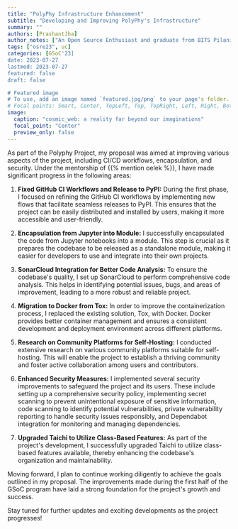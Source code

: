 ```yaml
---
title: "PolyPhy Infrastructure Enhancement"
subtitle: "Developing and Improving PolyPhy's Infrastructure"
summary: ""
authors: [PrashantJha]
author_notes: ["An Open Source Enthusiast and graduate from BITS Pilani"]
tags: ["osre23", uc]
categories: [GSoC'23]
date: 2023-07-27
lastmod: 2023-07-27
featured: false
draft: false

# Featured image
# To use, add an image named `featured.jpg/png` to your page's folder.
# Focal points: Smart, Center, TopLeft, Top, TopRight, Left, Right, BottomLeft, Bottom, BottomRight.
image:
  caption: "cosmic_web: a reality far beyond our imaginations"
  focal_point: "Center"
  preview_only: false
---
```


As part of the Polyphy Project, my proposal was aimed at improving various aspects of the project, including CI/CD workflows, encapsulation, and security. Under the mentorship of {{% mention oelek %}}, I have made significant progress in the following areas:

1. **Fixed GitHub CI Workflows and Release to PyPI:**
   During the first phase, I focused on refining the GitHub CI workflows by implementing new flows that facilitate seamless releases to PyPI. This ensures that the project can be easily distributed and installed by users, making it more accessible and user-friendly.

2. **Encapsulation from Jupyter into Module:**
   I successfully encapsulated the code from Jupyter notebooks into a module. This step is crucial as it prepares the codebase to be released as a standalone module, making it easier for developers to use and integrate into their own projects.

3. **SonarCloud Integration for Better Code Analysis:**
   To ensure the codebase's quality, I set up SonarCloud to perform comprehensive code analysis. This helps in identifying potential issues, bugs, and areas of improvement, leading to a more robust and reliable project.

4. **Migration to Docker from Tox:**
   In order to improve the containerization process, I replaced the existing solution, Tox, with Docker. Docker provides better container management and ensures a consistent development and deployment environment across different platforms.

5. **Research on Community Platforms for Self-Hosting:**
   I conducted extensive research on various community platforms suitable for self-hosting. This will enable the project to establish a thriving community and foster active collaboration among users and contributors.

6. **Enhanced Security Measures:**
   I implemented several security improvements to safeguard the project and its users. These include setting up a comprehensive security policy, implementing secret scanning to prevent unintentional exposure of sensitive information, code scanning to identify potential vulnerabilities, private vulnerability reporting to handle security issues responsibly, and Dependabot integration for monitoring and managing dependencies.

7. **Upgraded Taichi to Utilize Class-Based Features:**
   As part of the project's development, I successfully upgraded Taichi to utilize class-based features available, thereby enhancing the codebase's organization and maintainability.

Moving forward, I plan to continue working diligently to achieve the goals outlined in my proposal. The improvements made during the first half of the GSoC program have laid a strong foundation for the project's growth and success.

Stay tuned for further updates and exciting developments as the project progresses!

